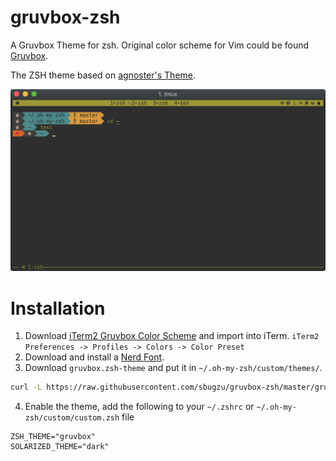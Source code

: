 # gruvbox-zsh
A Gruvbox Theme for zsh. Original color scheme for Vim could be found [Gruvbox](https://github.com/morhetz/gruvbox).

The ZSH theme based on [agnoster's Theme](https://gist.github.com/agnoster/3712874).

![gruvbox-zsh](screenshot.png)

# Installation
1. Download [iTerm2 Gruvbox Color Scheme](https://github.com/herrbischoff/iterm2-gruvbox) and import into iTerm. `iTerm2 Preferences -> Profiles -> Colors -> Color Preset`
2. Download and install a [Nerd Font](https://nerdfonts.com/).
3. Download `gruvbox.zsh-theme` and put it in `~/.oh-my-zsh/custom/themes/`.
  ``` bash
  curl -L https://raw.githubusercontent.com/sbugzu/gruvbox-zsh/master/gruvbox.zsh-theme > ~/.oh-my-zsh/custom/themes/gruvbox.zsh-theme
  ```
4. Enable the theme, add the following to your `~/.zshrc` or `~/.oh-my-zsh/custom/custom.zsh` file
  ```
  ZSH_THEME="gruvbox"
  SOLARIZED_THEME="dark"
  ```
